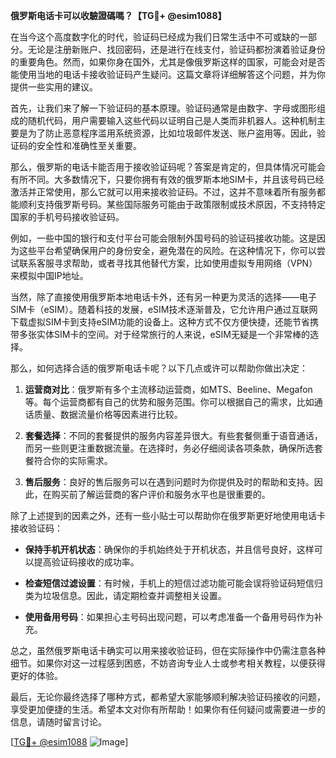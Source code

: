 **俄罗斯电话卡可以收驗證碼嗎？【TG💪+ @esim1088】**

在当今这个高度数字化的时代，验证码已经成为我们日常生活中不可或缺的一部分。无论是注册新账户、找回密码，还是进行在线支付，验证码都扮演着验证身份的重要角色。然而，如果你身在国外，尤其是像俄罗斯这样的国家，可能会对是否能使用当地的电话卡接收验证码产生疑问。这篇文章将详细解答这个问题，并为你提供一些实用的建议。

首先，让我们来了解一下验证码的基本原理。验证码通常是由数字、字母或图形组成的随机代码，用户需要输入这些代码以证明自己是人类而非机器人。这种机制主要是为了防止恶意程序滥用系统资源，比如垃圾邮件发送、账户盗用等。因此，验证码的安全性和准确性至关重要。

那么，俄罗斯的电话卡能否用于接收验证码呢？答案是肯定的，但具体情况可能会有所不同。大多数情况下，只要你拥有有效的俄罗斯本地SIM卡，并且该号码已经激活并正常使用，那么它就可以用来接收验证码。不过，这并不意味着所有服务都能顺利支持俄罗斯号码。某些国际服务可能由于政策限制或技术原因，不支持特定国家的手机号码接收验证码。

例如，一些中国的银行和支付平台可能会限制外国号码的验证码接收功能。这是因为这些平台希望确保用户的身份安全，避免潜在的风险。在这种情况下，你可以尝试联系客服寻求帮助，或者寻找其他替代方案，比如使用虚拟专用网络（VPN）来模拟中国IP地址。

当然，除了直接使用俄罗斯本地电话卡外，还有另一种更为灵活的选择——电子SIM卡（eSIM）。随着科技的发展，eSIM技术逐渐普及，它允许用户通过互联网下载虚拟SIM卡到支持eSIM功能的设备上。这种方式不仅方便快捷，还能节省携带多张实体SIM卡的空间。对于经常旅行的人来说，eSIM无疑是一个非常棒的选择。

那么，如何选择合适的俄罗斯电话卡呢？以下几点或许可以帮助你做出决定：

1. **运营商对比**：俄罗斯有多个主流移动运营商，如MTS、Beeline、Megafon等。每个运营商都有自己的优势和服务范围。你可以根据自己的需求，比如通话质量、数据流量价格等因素进行比较。

2. **套餐选择**：不同的套餐提供的服务内容差异很大。有些套餐侧重于语音通话，而另一些则更注重数据流量。在选择时，务必仔细阅读各项条款，确保所选套餐符合你的实际需求。

3. **售后服务**：良好的售后服务可以在遇到问题时为你提供及时的帮助和支持。因此，在购买前了解运营商的客户评价和服务水平也是很重要的。

除了上述提到的因素之外，还有一些小贴士可以帮助你在俄罗斯更好地使用电话卡接收验证码：

- **保持手机开机状态**：确保你的手机始终处于开机状态，并且信号良好，这样可以提高验证码接收的成功率。
  
- **检查短信过滤设置**：有时候，手机上的短信过滤功能可能会误将验证码短信归类为垃圾信息。因此，请定期检查并调整相关设置。

- **使用备用号码**：如果担心主号码出现问题，可以考虑准备一个备用号码作为补充。

总之，虽然俄罗斯电话卡确实可以用来接收验证码，但在实际操作中仍需注意各种细节。如果你对这一过程感到困惑，不妨咨询专业人士或参考相关教程，以便获得更好的体验。

最后，无论你最终选择了哪种方式，都希望大家能够顺利解决验证码接收的问题，享受更加便捷的生活。希望本文对你有所帮助！如果你有任何疑问或需要进一步的信息，请随时留言讨论。

[[TG💪+ @esim1088](https://t.me/s/esim1088) ![Image](https://i.postimg.cc/4NQfJmqS/Snipaste-2025-05-13-00-14-12.png)]